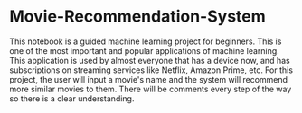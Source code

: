 # Movie-Recommendation-System
This notebook is a guided machine learning project for beginners. This is one of the most important and popular applications of machine learning. This application is used by almost everyone that has a device now, and has subscriptions on streaming services like Netflix, Amazon Prime, etc. For this project, the user will input a movie's name and the system will recommend more similar movies to them. There will be comments every step of the way so there is a clear understanding.
